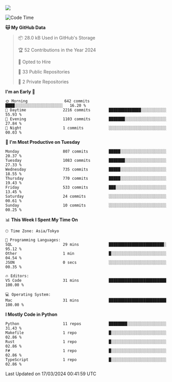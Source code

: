 ![](https://komarev.com/ghpvc/?username=kitagawa-hr)

<!--START_SECTION:waka-->
![Code Time](http://img.shields.io/badge/Code%20Time-799%20hrs%2030%20mins-blue)

**🐱 My GitHub Data** 

> 📦 28.0 kB Used in GitHub's Storage 
 > 
> 🏆 52 Contributions in the Year 2024
 > 
> 💼 Opted to Hire
 > 
> 📜 33 Public Repositories 
 > 
> 🔑 2 Private Repositories 
 > 
**I'm an Early 🐤** 

```text
🌞 Morning                642 commits         ████░░░░░░░░░░░░░░░░░░░░░   16.20 % 
🌆 Daytime                2216 commits        ██████████████░░░░░░░░░░░   55.93 % 
🌃 Evening                1103 commits        ███████░░░░░░░░░░░░░░░░░░   27.84 % 
🌙 Night                  1 commits           ░░░░░░░░░░░░░░░░░░░░░░░░░   00.03 % 
```
📅 **I'm Most Productive on Tuesday** 

```text
Monday                   807 commits         █████░░░░░░░░░░░░░░░░░░░░   20.37 % 
Tuesday                  1083 commits        ███████░░░░░░░░░░░░░░░░░░   27.33 % 
Wednesday                735 commits         █████░░░░░░░░░░░░░░░░░░░░   18.55 % 
Thursday                 770 commits         █████░░░░░░░░░░░░░░░░░░░░   19.43 % 
Friday                   533 commits         ███░░░░░░░░░░░░░░░░░░░░░░   13.45 % 
Saturday                 24 commits          ░░░░░░░░░░░░░░░░░░░░░░░░░   00.61 % 
Sunday                   10 commits          ░░░░░░░░░░░░░░░░░░░░░░░░░   00.25 % 
```


📊 **This Week I Spent My Time On** 

```text
🕑︎ Time Zone: Asia/Tokyo

💬 Programming Languages: 
SQL                      29 mins             ████████████████████████░   95.12 % 
Other                    1 min               █░░░░░░░░░░░░░░░░░░░░░░░░   04.54 % 
JSON                     0 secs              ░░░░░░░░░░░░░░░░░░░░░░░░░   00.35 % 

🔥 Editors: 
VS Code                  31 mins             █████████████████████████   100.00 % 

💻 Operating System: 
Mac                      31 mins             █████████████████████████   100.00 % 
```

**I Mostly Code in Python** 

```text
Python                   11 repos            ████████░░░░░░░░░░░░░░░░░   31.43 % 
Makefile                 1 repo              █░░░░░░░░░░░░░░░░░░░░░░░░   02.86 % 
Rust                     1 repo              █░░░░░░░░░░░░░░░░░░░░░░░░   02.86 % 
F#                       1 repo              █░░░░░░░░░░░░░░░░░░░░░░░░   02.86 % 
TypeScript               1 repo              █░░░░░░░░░░░░░░░░░░░░░░░░   02.86 % 
```




 Last Updated on 17/03/2024 00:41:59 UTC
<!--END_SECTION:waka-->
